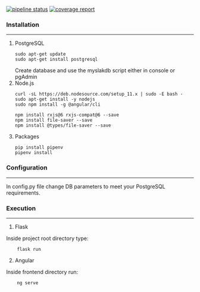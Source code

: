 
[![pipeline status](https://gitlab.com/myslak/wonderful_myslak_world/badges/master/pipeline.svg)](https://gitlab.com/myslak/wonderful_myslak_world/commits/yml)
[![coverage report](https://gitlab.com/myslak/wonderful_myslak_world/badges/master/coverage.svg)](https://gitlab.com/myslak/wonderful_myslak_world/commits/yml)
### Installation
___
1. PostgreSQL
    ```
    sudo apt-get update
    sudo apt-get install postgresql
    ```
    Create database and use the myslakdb script either in console or pgAdmin
2. Node.js
    ```
    curl -sL https://deb.nodesource.com/setup_11.x | sudo -E bash -
    sudo apt-get install -y nodejs
    sudo npm install -g @angular/cli

    npm install rxjs@6 rxjs-compat@6 --save
    npm install file-saver --save
    npm install @types/file-saver --save
    ```
3. Packages 
    ```
    pip install pipenv
    pipenv install
    ```
    
### Configuration
___
In config.py file change DB parameters to meet your PostgreSQL requirements.

### Execution
___
1. Flask

Inside project root directory type:
```
    flask run
```
2. Angular

Inside frontend directory run:
```angular2
    ng serve
```
